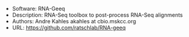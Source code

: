 * Software: RNA-Geeq
* Description: RNA-Seq toolbox to post-process RNA-Seq alignments
* Authors: Andre Kahles akahles at cbio.mskcc.org
* URL: https://github.com/ratschlab/RNA-geeq
